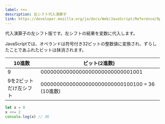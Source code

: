 ```yaml
---
label: <<=
description: 左シフト代入演算子
link: https://developer.mozilla.org/ja/docs/Web/JavaScript/Reference/Operators/Left_shift_assignment
---
```


代入演算子の左シフト版です。左シフトの結果を変数に代入します。

JavaScriptでは、オペランドは符号付き32ビットの整数値に変換され、ずらしたことであふれたビットは抹消されます。

| 10進数               | ビット(2進数)                                  |
|---------------------|-----------------------------------------------|
| 9                   | 00000000000000000000000000001001              |
| 9を2ビットだけ左シフト | 00000000000000000000000000100100 = 36 (10進数) |

```typescript
let x = 9
x <<= 2
console.log(x) // 36
```
